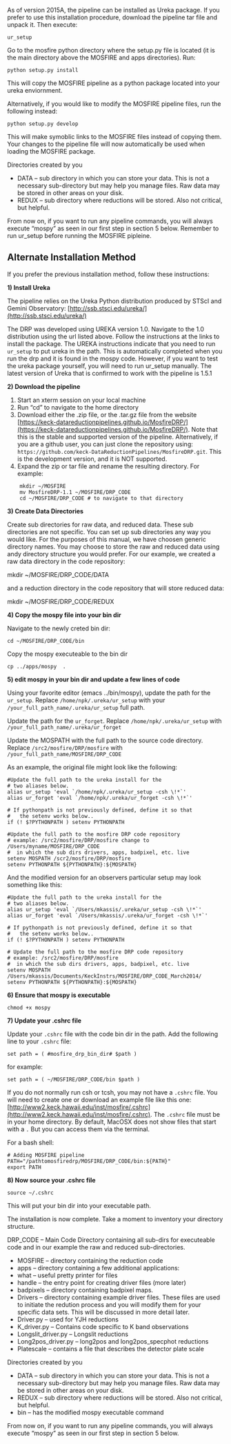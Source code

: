 As of version 2015A, the pipeline can be installed as Ureka package. If you prefer to use this installation procedure, download the pipeline tar file and unpack it. Then execute:

    ur_setup

Go to the mosfire python directory where the setup.py file is located (it is the main directory above the MOSFIRE and apps directories). Run:

    python setup.py install

This will copy the MOSFIRE pipeline as a python package located into your ureka enviornment.

Alternatively, if you would like to modify the MOSFIRE pipeline files, run the following instead: 

    python setup.py develop 

This will make symoblic links to the MOSFIRE files instead of copying them. Your changes to the pipeline file will now automatically be used when loading the MOSFIRE package. 

Directories created by you

* DATA – sub directory in which you can store your data. This is not a necessary sub-directory but may help you manage files. Raw data may be stored in other areas on your disk.
* REDUX – sub directory where reductions will be stored. Also not critical, but helpful.

From now on, if you want to run any pipeline commands, you will always execute “mospy” as seen in our first step in section 5 below. Remember to run ur_setup before running the MOSFIRE pipleine.

## Alternate Installation Method

If you prefer the previous installation method, follow these instructions:

**1) Install Ureka**

The pipeline relies on the Ureka Python distribution produced by STScI and Gemini Observatory: [http://ssb.stsci.edu/ureka/](http://ssb.stsci.edu/ureka/)

The DRP was developed using UREKA version 1.0. Navigate to the 1.0 distribution using the url listed above. Follow the instructions at the links to install the package. The UREKA instructions indicate that you need to run `ur_setup` to put ureka in the path. This is automatically completed when you run the drp and it is found in the mospy code. However, if you want to test the ureka package yourself, you will need to run ur_setup manually. The latest version of Ureka that is confirmed to work with the pipeline is 1.5.1

**2) Download the pipeline**

1. Start an xterm session on your local machine
2. Run “cd” to navigate to the home directory 
3. Download either the .zip file, or the .tar.gz file from the website [https://keck-datareductionpipelines.github.io/MosfireDRP/](https://keck-datareductionpipelines.github.io/MosfireDRP/).  Note that this is the stable and supported version of the pipeline.  Alternatively, if you are a github user, you can just clone the repository using: `https://github.com/keck-DataReductionPipelines/MosfireDRP.git`.  This is the development version, and it is NOT supported.
4. Expand the zip or tar file and rename the resulting directory. For example:

```
    mkdir ~/MOSFIRE 
    mv MosfireDRP-1.1 ~/MOSFIRE/DRP_CODE
    cd ~/MOSFIRE/DRP_CODE # to navigate to that directory
```


**3) Create Data Directories**

Create sub directories for raw data, and reduced data. These sub directories are not specific. You can set up sub directories any way you would like. For the purposes of this manual, we have choosen generic directory names. You may choose to store the raw and reduced data using andy directory structure you would prefer. For our example, we created a raw data directory in the code repository: 

mkdir ~/MOSFIRE/DRP_CODE/DATA

and a reduction directory in the code repository that will store reduced data:

mkdir ~/MOSFIRE/DRP_CODE/REDUX


**4) Copy the mospy file into your bin dir**

Navigate to the newly creted bin dir: 

    cd ~/MOSFIRE/DRP_CODE/bin

Copy the mospy executeable to the bin dir

    cp ../apps/mospy  .

**5) edit mospy in your bin dir and update a few lines of code**

Using your favorite editor (emacs ../bin/mospy), update the path for the `ur_setup`. Replace `/home/npk/.ureka/ur_setup` with your `/your_full_path_name/.ureka/ur_setup` full path.

Update the path for the `ur_forget`. Replace `/home/npk/.ureka/ur_setup` with `/your_full_path_name/.ureka/ur_forget` 

Update the MOSPATH with the full path to the source code directory. Replace `/src2/mosfire/DRP/mosfire` with `/your_full_path_name/MOSFIRE/DRP_CODE`

As an example, the original file might look like the following:

    #Update the full path to the ureka install for the 
    # two aliases below.
    alias ur_setup 'eval `/home/npk/.ureka/ur_setup -csh \!*`'
    alias ur_forget 'eval `/home/npk/.ureka/ur_forget -csh \!*`'
    
    # If pythonpath is not previously defined, define it so that 
    #   the setenv works below..  
    if (! $?PYTHONPATH ) setenv PYTHONPATH
    
    #Update the full path to the mosfire DRP code repository
    # example: /src2/mosfire/DRP/mosfire change to /Users/myname/MOSFIRE/DRP_CODE
    #  in which the sub dirs drivers, apps, badpixel, etc. live  
    setenv MOSPATH /scr2/mosfire/DRP/mosfire
    setenv PYTHONPATH ${PYTHONPATH}:${MOSPATH}

And the modified version for an observers particular setup may look something like this:

    #Update the full path to the ureka install for the 
    # two aliases below.
    alias ur_setup 'eval `/Users/mkassis/.ureka/ur_setup -csh \!*`'
    alias ur_forget 'eval `/Users/mkassis/.ureka/ur_forget -csh \!*`'
    
    # If pythonpath is not previously defined, define it so that 
    #   the setenv works below..
    if (! $?PYTHONPATH ) setenv PYTHONPATH 
    
    # Update the full path to the mosfire DRP code repository
    # example: /src2/mosfire/DRP/mosfire
    #  in which the sub dirs drivers, apps, badpixel, etc. live  
    setenv MOSPATH /Users/mkassis/Documents/KeckInstrs/MOSFIRE/DRP_CODE_March2014/
    setenv PYTHONPATH ${PYTHONPATH}:${MOSPATH}

**6) Ensure that mospy is executable**

    chmod +x mospy

**7) Update your .cshrc file**

Update your `.cshrc` file with the code bin dir in the path. Add the following line to your `.cshrc` file:

    set path = ( #mosfire_drp_bin_dir# $path )

for example:

    set path = ( ~/MOSFIRE/DRP_CODE/bin $path )

If you do not normally run csh or tcsh, you may not have a `.cshrc` file. You will need to create one or download an example file like this one: [http://www2.keck.hawaii.edu/inst/mosfire/.cshrc](http://www2.keck.hawaii.edu/inst/mosfire/.cshrc). The `.cshrc` file must be in your home directory. By default, MacOSX does not show files that start with a `.` But you can access them via the terminal.

For a bash shell:

    # Adding MOSFIRE pipeline
    PATH="/pathtomosfiredrp/MOSFIRE/DRP_CODE/bin:${PATH}"
    export PATH

**8) Now source your .cshrc file**

    source ~/.cshrc
    
This will put your bin dir into your executable path.

The installation is now complete. Take a moment to inventory your directory structure.

DRP_CODE – Main Code Directory containing all sub-dirs for executeable code and in our example the raw and reduced sub-directories.

* MOSFIRE – directory containing the reduction code
* apps – directory containing a few additional applications:
* what – useful pretty printer for files
* handle – the entry point for creating driver files (more later)
* badpixels – directory containing badpixel maps.
* Drivers – directory containing example driver files. These files are used to initiate the redution process and you will modify them for your specific data sets. This will be discussed in more detail later.
* Driver.py – used for YJH reductions
* K_driver.py – Contains code specific to K band observations
* Longslit_driver.py – Longslit reductions
* Long2pos_driver.py – long2pos and long2pos_specphot reductions
* Platescale – contains a file that describes the detector plate scale

Directories created by you

* DATA – sub directory in which you can store your data. This is not a necessary sub-directory but may help you manage files. Raw data may be stored in other areas on your disk.
* REDUX – sub directory where reductions will be stored. Also not critical, but helpful.
* bin – has the modified mospy executable command

From now on, if you want to run any pipeline commands, you will always execute “mospy” as seen in our first step in section 5 below.
